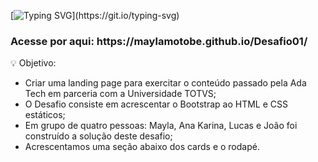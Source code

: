 [![Typing SVG](https://readme-typing-svg.herokuapp.com/?color=BA67C8&size=35&center=true&vCenter=true&width=1000&lines=Desafio+01+-+Start+Tech+-+Lojinha!)](https://git.io/typing-svg)
 
 <h3>Acesse por aqui: https://maylamotobe.github.io/Desafio01/</h3>


 💡 Objetivo: 
   - Criar uma landing page para exercitar o conteúdo passado pela Ada Tech em parceria com a Universidade TOTVS;
   - O Desafio consiste em acrescentar o Bootstrap ao HTML e CSS estáticos;
   - Em grupo de quatro pessoas: Mayla, Ana Karina, Lucas e João foi construído a solução deste desafio;
   - Acrescentamos uma seção abaixo dos cards e o rodapé. 

